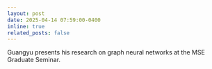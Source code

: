 ```yaml
---
layout: post
date: 2025-04-14 07:59:00-0400
inline: true
related_posts: false
---
```


Guangyu presents his research on graph neural networks at the MSE Graduate Seminar. 